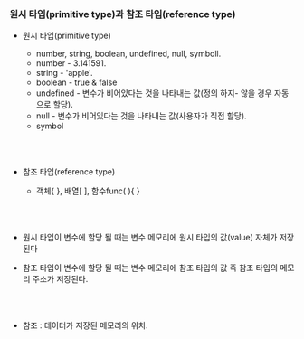 ### 원시 타입(primitive type)과 참조 타입(reference type)

- 원시 타입(primitive type)

  - number, string, boolean, undefined, null, symboll.
  - number - 3.141591.
  - string - 'apple'.
  - boolean - true & false
  - undefined - 변수가 비어있다는 것을 나타내는 값(정의 하지- 않을 경우 자동으로 할당).
  - null - 변수가 비어있다는 것을 나타내는 값(사용자가 직접 할당).
  - symbol

  <br> <br>

- 참조 타입(reference type)

  - 객체{ }, 배열[ ], 함수func( ){ }

  <br> <br>

- 원시 타입이 변수에 할당 될 때는 변수 메모리에 원시 타입의 값(value) 자체가 저장된다
- 참조 타입이 변수에 할당 될 때는 변수 메모리에 참조 타입의 값 즉 참조 타입의 메모리 주소가 저장된다.

<br> <br>

- 참조 : 데이터가 저장된 메모리의 위치.
